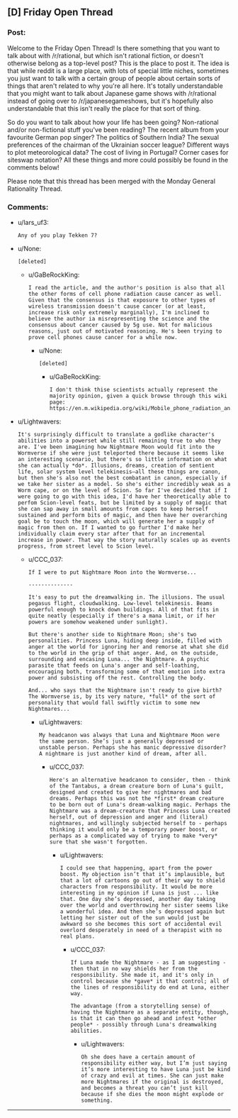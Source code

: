 ## [D] Friday Open Thread

### Post:

Welcome to the Friday Open Thread! Is there something that you want to talk about with /r/rational, but which isn't rational fiction, or doesn't otherwise belong as a top-level post? This is the place to post it. The idea is that while reddit is a large place, with lots of special little niches, sometimes you just want to talk with a certain group of people about certain sorts of things that aren't related to why you're all here. It's totally understandable that you might want to talk about Japanese game shows with /r/rational instead of going over to /r/japanesegameshows, but it's hopefully also understandable that this isn't really the place for that sort of thing.

So do you want to talk about how your life has been going? Non-rational and/or non-fictional stuff you've been reading? The recent album from your favourite German pop singer? The politics of Southern India? The sexual preferences of the chairman of the Ukrainian soccer league? Different ways to plot meteorological data? The cost of living in Portugal? Corner cases for siteswap notation? All these things and more could possibly be found in the comments below!

Please note that this thread has been merged with the Monday General Rationality Thread.

### Comments:

- u/lars_uf3:
  ```
  Any of you play Tekken 7?
  ```

- u/None:
  ```
  [deleted]
  ```

  - u/GaBeRockKing:
    ```
    I read the article, and the author's position is also that all the other forms of cell phone radiation cause cancer as well. Given that the consensus is that exposure to other types of wireless transmission doesn't cause cancer (or at least, increase risk only extremely marginally), I'm inclined to believe the author ia misrepresenting the science and the consensus about cancer caused by 5g use. Not for malicious reasons, just out of motivated reasoning. He's been trying to prove cell phones cause cancer for a while now.
    ```

    - u/None:
      ```
      [deleted]
      ```

      - u/GaBeRockKing:
        ```
        I don't think thise scientists actually represent the majority opinion, given a quick browse through this wiki page: https://en.m.wikipedia.org/wiki/Mobile_phone_radiation_and_health#Cancer
        ```

- u/Lightwavers:
  ```
  It's surprisingly difficult to translate a godlike character's abilities into a powerset while still remaining true to who they are. I've been imagining how Nightmare Moon would fit into the Wormverse if she were just teleported there because it seems like an interesting scenario, but there's so little information on what she can actually *do*. Illusions, dreams, creation of sentient life, solar system level telekinesis—all these things are canon, but then she's also not the best combatant in canon, especially if we take her sister as a model. So she's either incredibly weak as a Worm cape, or on the level of Scion. So far I've decided that if I were going to go with this idea, I'd have her theoretically able to perfom Scion-level feats, but be limited by a supply of magic that she can sap away in small amounts from capes to keep herself sustained and perform bits of magic, and then have her overarching goal be to touch the moon, which will generate her a supply of magic from then on. If I wanted to go further I'd make her individually claim every star after that for an incremental increase in power. That way the story naturally scales up as events progress, from street level to Scion level.
  ```

  - u/CCC_037:
    ```
    If I were to put Nightmare Moon into the Wormverse...

    --------------

    It's easy to put the dreamwalking in. The illusions. The usual pegasus flight, cloudwalking. Low-level telekinesis. Beams powerful enough to knock down buildings. All of that fits in quite neatly (especially if there's a mana limit, or if her powers are somehow weakened under sunlight).

    But there's another side to Nightmare Moon; she's two personalities. Princess Luna, hiding deep inside, filled with anger at the world for ignoring her and remorse at what she did to the world in the grip of that anger. And, on the outside, surrounding and encasing Luna... the Nightmare. A psychic parasite that feeds on Luna's anger and self-loathing, encouraging both, transforming some of that emotion into extra power and subsisting off the rest. Controlling the body.

    And... who says that the Nightmare isn't ready to give birth? The Wormverse is, by its very nature, *full* of the sort of personality that would fall swiftly victim to some new Nightmares...
    ```

    - u/Lightwavers:
      ```
      My headcanon was always that Luna and Nightmare Moon were the same person. She’s just a generally depressed or unstable person. Perhaps she has manic depressive disorder? A nightmare is just another kind of dream, after all.
      ```

      - u/CCC_037:
        ```
        Here's an alternative headcanon to consider, then - think of the Tantabus, a dream creature born of Luna's guilt, designed and created to give her nightmares and bad dreams. Perhaps this was not the *first* dream creature to be born out of Luna's dream-walking magic. Perhaps the Nightmare was a dream-creature that Princess Luna created herself, out of depression and anger and (literal) nightmares, and willingly subjected herself to - perhaps thinking it would only be a temporary power boost, or perhaps as a complicated way of trying to make *very* sure that she wasn't forgotten.
        ```

        - u/Lightwavers:
          ```
          I could see that happening, apart from the power boost. My objection isn’t that it’s implausible, but that a lot of cartoons go out of their way to shield characters from responsibility. It would be more interesting in my opinion if Luna is just ... like that. One day she’s depressed, another day taking over the world and overthrowing her sister seems like a wonderful idea. And then she’s depressed again but letting her sister out of the sun would just be awkward so she becomes this sort of accidental evil overlord desperately in need of a therapist with no real plans.
          ```

          - u/CCC_037:
            ```
            If Luna made the Nightmare - as I am suggesting - then that in no way shields her from the responsibility. She made it, and it's only in control because she *gave* it that control; all of the lines of responsibility do end at Luna, either way.

            The advantage (from a storytelling sense) of having the Nightmare as a separate entity, though, is that it can then go ahead and infest *other people* - possibly through Luna's dreamwalking abilities.
            ```

            - u/Lightwavers:
              ```
              Oh she does have a certain amount of responsibility either way, but I’m just saying it’s more interesting to have Luna just be kind of crazy and evil at times. She can just make more Nightmares if the original is destroyed, and becomes a threat you can’t just kill because if she dies the moon might explode or something.
              ```

---

